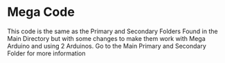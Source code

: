 # Mega Code
This code is the same as the Primary and Secondary Folders Found in the Main Directory but with some changes to make them work with Mega Arduino and using 2 Arduinos. Go to the Main Primary and Secondary Folder for more information
